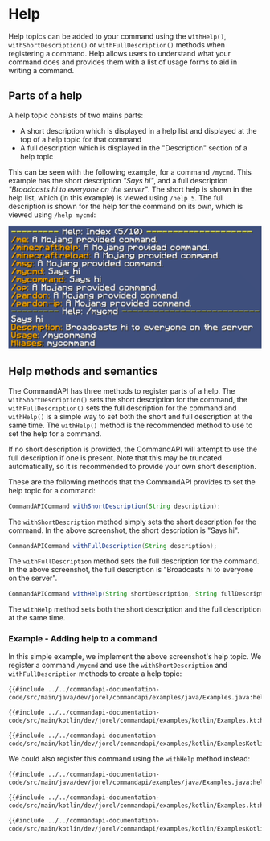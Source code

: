 # Help

Help topics can be added to your command using the `withHelp()`, `withShortDescription()` or `withFullDescription()` methods when registering a command. Help allows users to understand what your command does and provides them with a list of usage forms to aid in writing a command.

## Parts of a help

A help topic consists of two mains parts:

- A short description which is displayed in a help list and displayed at the top of a help topic for that command
- A full description which is displayed in the "Description" section of a help topic

This can be seen with the following example, for a command `/mycmd`. This example has the short description _"Says hi"_, and a full description _"Broadcasts hi to everyone on the server"_. The short help is shown in the help list, which (in this example) is viewed using `/help 5`. The full description is shown for the help for the command on its own, which is viewed using `/help mycmd`:

![help image](./images/help.png)

## Help methods and semantics

The CommandAPI has three methods to register parts of a help. The `withShortDescription()` sets the short description for the command, the `withFullDescription()` sets the full description for the command and `withHelp()` is a simple way to set both the short and full description at the same time. The `withHelp()` method is the recommended method to use to set the help for a command.

If no short description is provided, the CommandAPI will attempt to use the full description if one is present. Note that this may be truncated automatically, so it is recommended to provide your own short description.

These are the following methods that the CommandAPI provides to set the help topic for a command:

```java
CommandAPICommand withShortDescription(String description);
```

The `withShortDescription` method simply sets the short description for the command. In the above screenshot, the short description is "Says hi".

```java
CommandAPICommand withFullDescription(String description);
```

The `withFullDescription` method sets the full description for the command. In the above screenshot, the full description is "Broadcasts hi to everyone on the server".

```java
CommandAPICommand withHelp(String shortDescription, String fullDescription);
```

The `withHelp` method sets both the short description and the full description at the same time.

<div class="example">

### Example - Adding help to a command

In this simple example, we implement the above screenshot's help topic. We register a command `/mycmd` and use the `withShortDescription` and `withFullDescription` methods to create a help topic:

<div class="multi-pre">

```java,Java
{{#include ../../commandapi-documentation-code/src/main/java/dev/jorel/commandapi/examples/java/Examples.java:help1}}
```

```kotlin,Kotlin
{{#include ../../commandapi-documentation-code/src/main/kotlin/dev/jorel/commandapi/examples/kotlin/Examples.kt:help1}}
```

```kotlin,Kotlin_DSL
{{#include ../../commandapi-documentation-code/src/main/kotlin/dev/jorel/commandapi/examples/kotlin/ExamplesKotlinDSL.kt:help}}
```

</div>

We could also register this command using the `withHelp` method instead:

<div class="multi-pre">

```java,Java
{{#include ../../commandapi-documentation-code/src/main/java/dev/jorel/commandapi/examples/java/Examples.java:help2}}
```

```kotlin,Kotlin
{{#include ../../commandapi-documentation-code/src/main/kotlin/dev/jorel/commandapi/examples/kotlin/Examples.kt:help2}}
```

```kotlin,Kotlin_DSL
{{#include ../../commandapi-documentation-code/src/main/kotlin/dev/jorel/commandapi/examples/kotlin/ExamplesKotlinDSL.kt:help2}}
```

</div>

</div>
